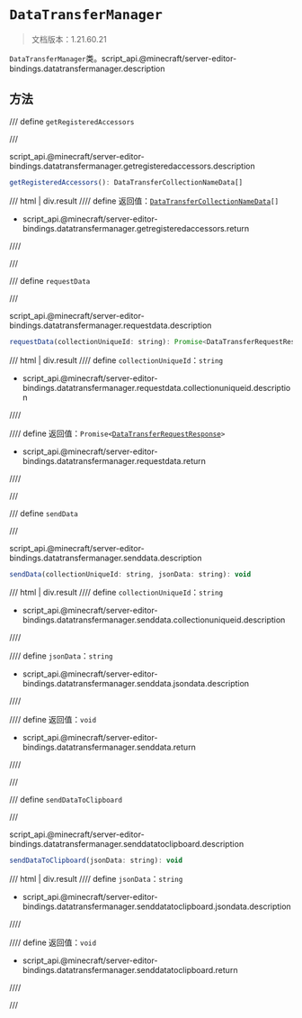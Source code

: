 # `DataTransferManager`

> 文档版本：1.21.60.21

`DataTransferManager`类。script_api.@minecraft/server-editor-bindings.datatransfermanager.description

## 方法

/// define
`getRegisteredAccessors`


///

script_api.@minecraft/server-editor-bindings.datatransfermanager.getregisteredaccessors.description

```js
getRegisteredAccessors(): DataTransferCollectionNameData[]
```

/// html | div.result
//// define
返回值：<code><a href="../datatransfercollectionnamedata/">DataTransferCollectionNameData</a>[]</code>

- script_api.@minecraft/server-editor-bindings.datatransfermanager.getregisteredaccessors.return


////

///


/// define
`requestData`


///

script_api.@minecraft/server-editor-bindings.datatransfermanager.requestdata.description

```js
requestData(collectionUniqueId: string): Promise<DataTransferRequestResponse>
```

/// html | div.result
//// define
`collectionUniqueId`：`string`

- script_api.@minecraft/server-editor-bindings.datatransfermanager.requestdata.collectionuniqueid.description


////

//// define
返回值：<code>Promise&lt;<a href="../datatransferrequestresponse/">DataTransferRequestResponse</a>&gt;</code>

- script_api.@minecraft/server-editor-bindings.datatransfermanager.requestdata.return


////

///


/// define
`sendData`


///

script_api.@minecraft/server-editor-bindings.datatransfermanager.senddata.description

```js
sendData(collectionUniqueId: string, jsonData: string): void
```

/// html | div.result
//// define
`collectionUniqueId`：`string`

- script_api.@minecraft/server-editor-bindings.datatransfermanager.senddata.collectionuniqueid.description


////

//// define
`jsonData`：`string`

- script_api.@minecraft/server-editor-bindings.datatransfermanager.senddata.jsondata.description


////

//// define
返回值：`void`

- script_api.@minecraft/server-editor-bindings.datatransfermanager.senddata.return


////

///


/// define
`sendDataToClipboard`


///

script_api.@minecraft/server-editor-bindings.datatransfermanager.senddatatoclipboard.description

```js
sendDataToClipboard(jsonData: string): void
```

/// html | div.result
//// define
`jsonData`：`string`

- script_api.@minecraft/server-editor-bindings.datatransfermanager.senddatatoclipboard.jsondata.description


////

//// define
返回值：`void`

- script_api.@minecraft/server-editor-bindings.datatransfermanager.senddatatoclipboard.return


////

///

